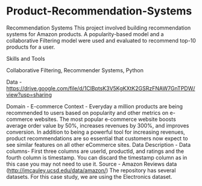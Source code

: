 # Product-Recommendation-Systems
Recommendation Systems
This project involved building recommendation systems for Amazon products. A popularity-based model and a collaborative Filtering model were used and evaluated to recommend top-10 products for a user.

Skills and Tools

Collaborative Filtering, Recommender Systems, Python

Data -https://drive.google.com/file/d/1ClBptsK3V5KgKXtK2GSRzFNAW7GnTPDW/view?usp=sharing


Domain - E-commerce
Context - Everyday a million products are being recommended to users based on
popularity and other metrics on e-commerce websites. The most popular e-commerce
website boosts average order value by 50%, increases revenues by 300%, and
improves conversion. In addition to being a powerful tool for increasing revenues,
product recommendations are so essential that customers now expect to see similar
features on all other eCommerce sites.
Data Description -
Data columns- First three columns are userId, productId, and ratings and the fourth
column is timestamp. You can discard the timestamp column as in this case you may
not need to use it.
Source - Amazon Reviews data (http://jmcauley.ucsd.edu/data/amazon/) The
repository has several datasets. For this case study, we are using the Electronics
dataset.
